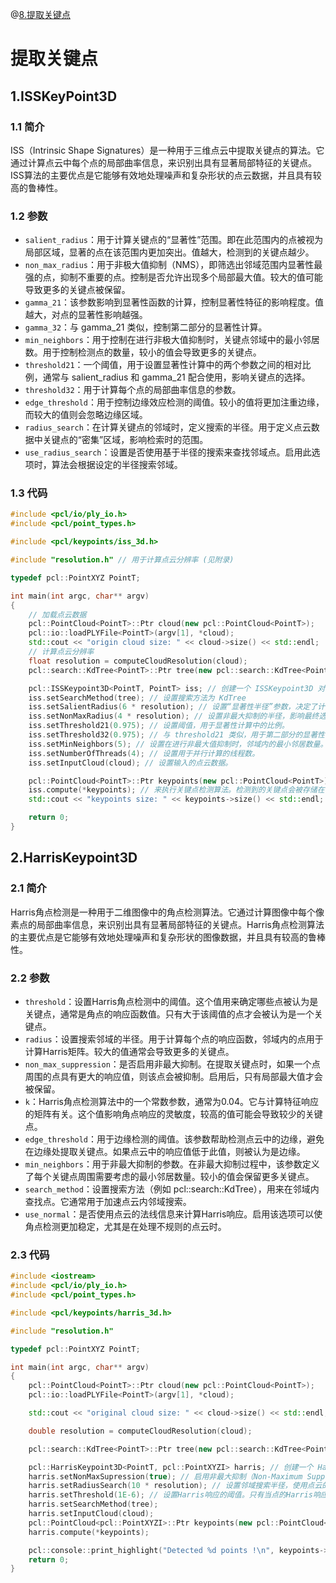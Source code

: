 @[8.提取关键点](这里写自定义目录标题)

# 提取关键点

## 1.ISSKeyPoint3D

### 1.1 简介

ISS（Intrinsic Shape Signatures）是一种用于三维点云中提取关键点的算法。它通过计算点云中每个点的局部曲率信息，来识别出具有显著局部特征的关键点。ISS算法的主要优点是它能够有效地处理噪声和复杂形状的点云数据，并且具有较高的鲁棒性。

### 1.2 参数

- `salient_radius`：用于计算关键点的“显著性”范围。即在此范围内的点被视为局部区域，显著的点在该范围内更加突出。值越大，检测到的关键点越少。
- `non_max_radius`：用于非极大值抑制（NMS），即筛选出邻域范围内显著性最强的点，抑制不重要的点。控制是否允许出现多个局部最大值。较大的值可能导致更多的关键点被保留。
- `gamma_21`：该参数影响到显著性函数的计算，控制显著性特征的影响程度。值越大，对点的显著性影响越强。
- `gamma_32`：与 gamma_21 类似，控制第二部分的显著性计算。
- `min_neighbors`：用于控制在进行非极大值抑制时，关键点邻域中的最小邻居数。用于控制检测点的数量，较小的值会导致更多的关键点。
- `threshold21`：一个阈值，用于设置显著性计算中的两个参数之间的相对比例，通常与 salient_radius 和 gamma_21 配合使用，影响关键点的选择。
- `threshold32`：用于计算每个点的局部曲率信息的参数。
- `edge_threshold`：用于控制边缘效应检测的阈值。较小的值将更加注重边缘，而较大的值则会忽略边缘区域。
- `radius_search`：在计算关键点的邻域时，定义搜索的半径。用于定义点云数据中关键点的“密集”区域，影响检索时的范围。
- `use_radius_search`：设置是否使用基于半径的搜索来查找邻域点。启用此选项时，算法会根据设定的半径搜索邻域。

### 1.3 代码

```cpp
#include <pcl/io/ply_io.h>
#include <pcl/point_types.h>

#include <pcl/keypoints/iss_3d.h>

#include "resolution.h" // 用于计算点云分辨率 (见附录)

typedef pcl::PointXYZ PointT;

int main(int argc, char** argv)
{
    // 加载点云数据
    pcl::PointCloud<PointT>::Ptr cloud(new pcl::PointCloud<PointT>);
    pcl::io::loadPLYFile<PointT>(argv[1], *cloud);
    std::cout << "origin cloud size: " << cloud->size() << std::endl;
    // 计算点云分辨率
    float resolution = computeCloudResolution(cloud);
    pcl::search::KdTree<PointT>::Ptr tree(new pcl::search::KdTree<PointT>);

    pcl::ISSKeypoint3D<PointT, PointT> iss; // 创建一个 ISSKeypoint3D 对象，PointT 为输入点和输出点的类型。
    iss.setSearchMethod(tree); // 设置搜索方法为 KdTree
    iss.setSalientRadius(6 * resolution); // 设置“显著性半径”参数，决定了计算每个点显著性的邻域大小。通常使用点云的分辨率来设置。
    iss.setNonMaxRadius(4 * resolution); // 设置非最大抑制的半径，影响最终选择哪些点作为关键点。
    iss.setThreshold21(0.975); // 设置阈值，用于显著性计算中的比例。
    iss.setThreshold32(0.975); // 与 threshold21 类似，用于第二部分的显著性计算。
    iss.setMinNeighbors(5); // 设置在进行非最大值抑制时，邻域内的最小邻居数量。较小的值会保留更多关键点。
    iss.setNumberOfThreads(4); // 设置用于并行计算的线程数。
    iss.setInputCloud(cloud); // 设置输入的点云数据。

    pcl::PointCloud<PointT>::Ptr keypoints(new pcl::PointCloud<PointT>);
    iss.compute(*keypoints); // 来执行关键点检测算法。检测到的关键点会被存储在 keypoints 中。
    std::cout << "keypoints size: " << keypoints->size() << std::endl;

    return 0;
}
```

## 2.HarrisKeypoint3D

### 2.1 简介

Harris角点检测是一种用于二维图像中的角点检测算法。它通过计算图像中每个像素点的局部曲率信息，来识别出具有显著局部特征的关键点。Harris角点检测算法的主要优点是它能够有效地处理噪声和复杂形状的图像数据，并且具有较高的鲁棒性。

### 2.2 参数

- `threshold`：设置Harris角点检测中的阈值。这个值用来确定哪些点被认为是关键点，通常是角点的响应函数值。只有大于该阈值的点才会被认为是一个关键点。
- `radius`：设置搜索邻域的半径。用于计算每个点的响应函数，邻域内的点用于计算Harris矩阵。较大的值通常会导致更多的关键点。
- `non_max_suppression`：是否启用非最大抑制。在提取关键点时，如果一个点周围的点具有更大的响应值，则该点会被抑制。启用后，只有局部最大值才会被保留。
- `k`：Harris角点检测算法中的一个常数参数，通常为0.04。它与计算特征响应的矩阵有关。这个值影响角点响应的灵敏度，较高的值可能会导致较少的关键点。
- `edge_threshold`：用于边缘检测的阈值。该参数帮助检测点云中的边缘，避免在边缘处提取关键点。如果点云中的响应值低于此值，则被认为是边缘。
- `min_neighbors`：用于非最大抑制的参数。在非最大抑制过程中，该参数定义了每个关键点周围需要考虑的最小邻居数量。较小的值会保留更多关键点。
- `search_method`：设置搜索方法（例如 pcl::search::KdTree<PointT>），用来在邻域内查找点。它通常用于加速点云内邻域搜索。
- `use_normal`：是否使用点云的法线信息来计算Harris响应。启用该选项可以使角点检测更加稳定，尤其是在处理不规则的点云时。

### 2.3 代码

```cpp
#include <iostream>
#include <pcl/io/ply_io.h>
#include <pcl/point_types.h>

#include <pcl/keypoints/harris_3d.h>

#include "resolution.h"

typedef pcl::PointXYZ PointT;

int main(int argc, char** argv)
{
    pcl::PointCloud<PointT>::Ptr cloud(new pcl::PointCloud<PointT>);
    pcl::io::loadPLYFile<PointT>(argv[1], *cloud);

    std::cout << "original cloud size: " << cloud->size() << std::endl;

    double resolution = computeCloudResolution(cloud);

    pcl::search::KdTree<PointT>::Ptr tree(new pcl::search::KdTree<PointT>);

    pcl::HarrisKeypoint3D<PointT, pcl::PointXYZI> harris; // 创建一个 HarrisKeypoint3D 对象，输入点类型为 PointT（即 pcl::PointXYZ），输出点类型为 pcl::PointXYZI（带有强度信息的点）。
    harris.setNonMaxSupression(true); // 启用非最大抑制（Non-Maximum Suppression）。这意味着在检测过程中，如果邻域内有响应值更大的点，则当前点会被抑制，确保只保留局部极大值作为关键点。
    harris.setRadiusSearch(10 * resolution); // 设置邻域搜索半径，使用点云的分辨率来动态调整邻域的大小。这里的 10 * resolution 表示邻域的半径是分辨率的10倍。
    harris.setThreshold(1E-6); // 设置Harris响应的阈值。只有当点的Harris响应值大于该阈值时，它才会被认为是一个关键点。1E-6 是一个较小的值，意味着只有响应非常显著的点才会被选为关键点。
    harris.setSearchMethod(tree);
    harris.setInputCloud(cloud);
    pcl::PointCloud<pcl::PointXYZI>::Ptr keypoints(new pcl::PointCloud<pcl::PointXYZI>);
    harris.compute(*keypoints);

    pcl::console::print_highlight("Detected %d points !\n", keypoints->size());
    return 0;
}
```